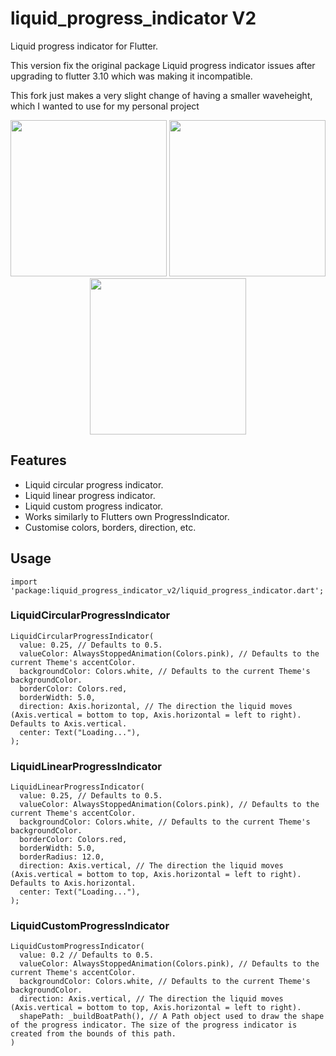 # liquid_progress_indicator V2

Liquid progress indicator for Flutter.

This version fix the original package Liquid progress indicator issues after upgrading to flutter 3.10 which was making it incompatible.

</b> This fork just makes a very slight change of having a smaller waveheight, which I wanted to use for my personal project </b>

<p align="center">
<img src="https://raw.githubusercontent.com/JordanADavies/liquid_progress_indicator/master/art/liquid_circular_progress_indicator.gif" width=250>
<img src="https://raw.githubusercontent.com/JordanADavies/liquid_progress_indicator/master/art/liquid_linear_progress_indicator.gif" width=250>
<img src="https://raw.githubusercontent.com/JordanADavies/liquid_progress_indicator/master/art/liquid_custom_progress_indicator.gif" width=250>
</p>
  
## Features  
  
 - Liquid circular progress indicator.
 - Liquid linear progress indicator.
 - Liquid custom progress indicator.
 - Works similarly to Flutters own ProgressIndicator.
 - Customise colors, borders, direction, etc.
  
## Usage

    import 'package:liquid_progress_indicator_v2/liquid_progress_indicator.dart';

### LiquidCircularProgressIndicator

    LiquidCircularProgressIndicator(
      value: 0.25, // Defaults to 0.5.
      valueColor: AlwaysStoppedAnimation(Colors.pink), // Defaults to the current Theme's accentColor.
      backgroundColor: Colors.white, // Defaults to the current Theme's backgroundColor.
      borderColor: Colors.red,
      borderWidth: 5.0,
      direction: Axis.horizontal, // The direction the liquid moves (Axis.vertical = bottom to top, Axis.horizontal = left to right). Defaults to Axis.vertical.
      center: Text("Loading..."),
    );

### LiquidLinearProgressIndicator

    LiquidLinearProgressIndicator(
      value: 0.25, // Defaults to 0.5.
      valueColor: AlwaysStoppedAnimation(Colors.pink), // Defaults to the current Theme's accentColor.
      backgroundColor: Colors.white, // Defaults to the current Theme's backgroundColor.
      borderColor: Colors.red,
      borderWidth: 5.0,
      borderRadius: 12.0,
      direction: Axis.vertical, // The direction the liquid moves (Axis.vertical = bottom to top, Axis.horizontal = left to right). Defaults to Axis.horizontal.
      center: Text("Loading..."),
    );

### LiquidCustomProgressIndicator

    LiquidCustomProgressIndicator(
      value: 0.2 // Defaults to 0.5.
      valueColor: AlwaysStoppedAnimation(Colors.pink), // Defaults to the current Theme's accentColor.
      backgroundColor: Colors.white, // Defaults to the current Theme's backgroundColor.
      direction: Axis.vertical, // The direction the liquid moves (Axis.vertical = bottom to top, Axis.horizontal = left to right).
      shapePath: _buildBoatPath(), // A Path object used to draw the shape of the progress indicator. The size of the progress indicator is created from the bounds of this path.
    )
